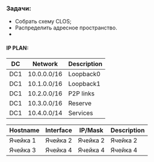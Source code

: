 ### Задачи:
- Собрать схему CLOS;
- Распределить адресное пространство.
- 

#### IP PLAN:

|DC|Network|Description|
|-------|-----------|-----------|
|DC1  |10.0.0.0/16| Loopback0|
|DC1  |10.1.0.0/16| Loopback1|
|DC1  |10.2.0.0/16| P2P links|
|DC1  |10.3.0.0/16| Reserve|
|DC1  |10.4.0.0/14| Services|

  
| Hostname   |Interface | IP/Mask  | Description |
| ----------- | ----------- |-----------|-----------|
| Ячейка 1    | Ячейка 2   |Ячейка 2   |Ячейка 2|
| Ячейка 3    | Ячейка 4   |Ячейка 4   |Ячейка 4|
